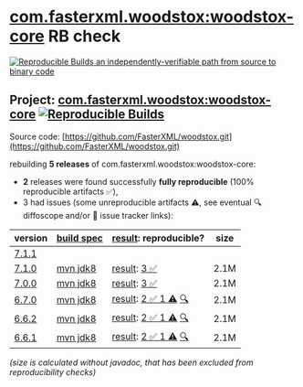 [com.fasterxml.woodstox:woodstox-core](https://central.sonatype.com/artifact/com.fasterxml.woodstox/woodstox-core/versions) RB check
=======

[![Reproducible Builds](https://reproducible-builds.org/images/logos/rb.svg) an independently-verifiable path from source to binary code](https://reproducible-builds.org/)

## Project: [com.fasterxml.woodstox:woodstox-core](https://central.sonatype.com/artifact/com.fasterxml.woodstox/woodstox-core/versions) [![Reproducible Builds](https://img.shields.io/endpoint?url=https://raw.githubusercontent.com/jvm-repo-rebuild/reproducible-central/master/content/com/fasterxml/woodstox/badge.json)](https://github.com/jvm-repo-rebuild/reproducible-central/blob/master/content/com/fasterxml/woodstox/README.md)

Source code: [https://github.com/FasterXML/woodstox.git](https://github.com/FasterXML/woodstox.git)

rebuilding **5 releases** of com.fasterxml.woodstox:woodstox-core:
- **2** releases were found successfully **fully reproducible** (100% reproducible artifacts :white_check_mark:),
- 3 had issues (some unreproducible artifacts :warning:, see eventual :mag: diffoscope and/or :memo: issue tracker links):

| version | [build spec](/BUILDSPEC.md) | [result](https://reproducible-builds.org/docs/jvm/): reproducible? | size |
| -- | --------- | ------ | -- |
| [7.1.1](https://central.sonatype.com/artifact/com.fasterxml.woodstox/woodstox-core/7.1.1/pom) | | | |
| [7.1.0](https://central.sonatype.com/artifact/com.fasterxml.woodstox/woodstox-core/7.1.0/pom) | [mvn jdk8](woodstox-core-7.1.0.buildspec) | [result](woodstox-core-7.1.0.buildinfo): [3 :white_check_mark: ](woodstox-core-7.1.0.buildcompare) | 2.1M |
| [7.0.0](https://central.sonatype.com/artifact/com.fasterxml.woodstox/woodstox-core/7.0.0/pom) | [mvn jdk8](woodstox-core-7.0.0.buildspec) | [result](woodstox-core-7.0.0.buildinfo): [3 :white_check_mark: ](woodstox-core-7.0.0.buildcompare) | 2.1M |
| [6.7.0](https://central.sonatype.com/artifact/com.fasterxml.woodstox/woodstox-core/6.7.0/pom) | [mvn jdk8](woodstox-core-6.7.0.buildspec) | [result](woodstox-core-6.7.0.buildinfo): [2 :white_check_mark:  1 :warning:](woodstox-core-6.7.0.buildcompare) [:mag:](woodstox-core-6.7.0.diffoscope) | 2.1M |
| [6.6.2](https://central.sonatype.com/artifact/com.fasterxml.woodstox/woodstox-core/6.6.2/pom) | [mvn jdk8](woodstox-core-6.6.2.buildspec) | [result](woodstox-core-6.6.2.buildinfo): [2 :white_check_mark:  1 :warning:](woodstox-core-6.6.2.buildcompare) [:mag:](woodstox-core-6.6.2.diffoscope) | 2.1M |
| [6.6.1](https://central.sonatype.com/artifact/com.fasterxml.woodstox/woodstox-core/6.6.1/pom) | [mvn jdk8](woodstox-core-6.6.1.buildspec) | [result](woodstox-core-6.6.1.buildinfo): [2 :white_check_mark:  1 :warning:](woodstox-core-6.6.1.buildcompare) [:mag:](woodstox-core-6.6.1.diffoscope) | 2.1M |

<i>(size is calculated without javadoc, that has been excluded from reproducibility checks)</i>
